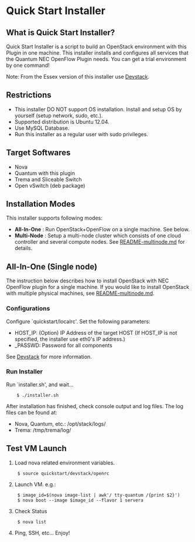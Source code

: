 Quick Start Installer
=====================


What is Quick Start Installer?
------------------------------

Quick Start Installer is a script to build an OpenStack environment with
this Plugin in one machine.  This installer installs and configures all
services that the Quantum NEC OpenFlow Plugin needs.
You can get a trial environment by one command!

Note: From the Essex version of this installer use [Devstack][devstack].


Restrictions
------------

* This installer DO NOT support OS installation.
  Install and setup OS by yourself (setup network, sudo, etc.).
* Supported distribution is Ubuntu 12.04.
* Use MySQL Database.
* Run this installer as a regular user with sudo privileges.


Target Softwares
----------------

* Nova
* Quantum with this plugin
* Trema and Sliceable Switch
* Open vSwitch (deb package)


Installation Modes
------------------

This installer supports following modes:

* **All-In-One** : Run OpenStack+OpenFlow on a single machine. See below.
* **Multi-Node** : Setup a multi-node cluster which consists of
  one cloud controller and several compute nodes.
  See [README-multinode.md][quickstart-multi] for details.

All-In-One (Single node)
------------------------

The instruction below describes how to install OpenStack with NEC OpenFlow plugin
for a single machine. If you would like to install OpenStack with multiple physical
machines, see [README-multinode.md][quickstart-multi].


### Configurations

Configure `quickstart/localrc'.  Set the following parameters:

* HOST_IP: (Option) IP Address of the target HOST
  (If HOST_IP is not specified, the installer use eth0's IP address.)
* _PASSWD: Password for all components

See [Devstack][devstack] for more information.


### Run Installer

Run `installer.sh', and wait...

        $ ./installer.sh

After installation has finished, check console output and log files.
The log files can be found at:

* Nova, Quantum, etc.: /opt/stack/logs/
* Trema:   /tmp/trema/log/


Test VM Launch
--------------

1. Load nova related environment variables.

        $ source quickstart/devstack/openrc

2. Launch VM.
   e.g.:

        $ image_id=$(nova image-list | awk'/ tty-quantum /{print $2}')
        $ nova boot --image $image_id --flavor 1 servera

3. Check Status

        $ nova list

4. Ping, SSH, etc...  Enjoy!

[devstack]: http://devstack.org/
[quickstart-single]: https://github.com/nec-openstack/quantum-openflow-plugin/blob/master/quickstart/README.md
[quickstart-multi]: https://github.com/nec-openstack/quantum-openflow-plugin/blob/master/quickstart/README-multinode.md
